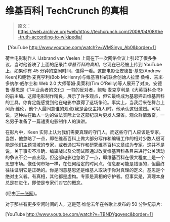 # 维基百科| TechCrunch 的真相

> 原文：<https://web.archive.org/web/https://techcrunch.com/2008/04/08/the-truth-according-to-wikipedia/>

【YouTube http://www.youtube.com/watch?v=WMSinyx_Ab0&border=1]

荷兰电影制作人 IJsbrand van Veelen 上周在下一次网络会议上引起了很多争议，当时他首映了上面的纪录片*维基百科的真相*。它现在已经被上传到 YouTube 上，如果你有 45 分钟的空闲时间，值得一看。这部电影让安德鲁·基恩(Andrew Keen)和鲍勃·麦克亨利(Bob McHenry)与维基百科的联合创始人拉里·桑格、吉米·多纳尔·威尔士和 Web 2.0 大师蒂姆·奥莱利(Tim O'Reilly)等人展开了对决，安德鲁·基恩是《T4:业余者的文化》一书的反对者，鲍勃·麦克亨利是《大英百科全书》的前主编。这部电影制作精良，展示了许多观点，但它最终成为基恩抨击维基百科的工具。你肯定能感觉到他在电影中赢得了这场争论。事实上，当我后来在舞台上问范·维伦，他个人最同意谁的观点(我是会议主持人)时，他承认这很激烈。可以说，这种站在敌人一边的做法实际上让这部纪录片更发人深省。观众群情激奋，一名男子准备了一篇谴责电影制作人的演讲。

在影片中，Keen 实际上认为我们需要真理的守门人，而这些守门人应该是专家。当然，他忽略了一点，即在维基百科上做大部分写作和编辑工作的相对少数人很可能是他们主题领域的专家，或者通过写作和研究维基百科文章成为专家。这并不是说，关于事实不准确、编辑战以及公司试图通过改变维基百科条目来进行公关活动的争议不会一直出现。但这部电影也忽略了一点，即维基百科在很大程度上是一个思想市场。像任何市场一样，在任何给定的时间点，信息都可能是错误的，但最终往往证明它是正确的。你是同意基恩还是维基人取决于你对真理的定义。基恩是个绝对主义者。有真相，其他都是虚构。专家是真相的守护者。但事实是，真理本身总是在进化，即使是专家们对它的概念。

(经由[下一张网](https://web.archive.org/web/20230403213106/http://thenextweb.org/2008/04/08/video-the-truth-according-to-wikipedia/))。

对于那些有更多空闲时间的人，这是范·维伦去年在谷歌上发布的 50 分钟纪录片:

[YouTube http://www.youtube.com/watch?v=TBNDYggyesc&border=1]